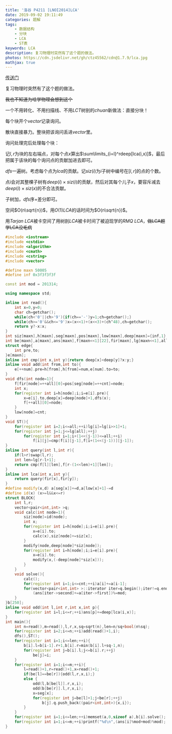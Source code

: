 ```yaml
---
title: '洛谷 P4211 [LNOI2014]LCA'
date: 2019-09-02 19:11:49
categories: 题解
tags:
	- 数据结构
	- 分块
	- LCA
	- ST表
keywords: LCA
description: 复习物理时突然有了这个题的做法。
photos: https://cdn.jsdelivr.net/gh/ctz45562/cdn@1.7.9/lca.jpg
mathjax: true
---
```


[传送门](https://www.luogu.org/problem/P4211)

复习物理时突然有了这个题的做法。

~~我也不知道为啥学物理会想到这个~~

<!--more-->

一个不用转化、不用扫描线、不用$LCT$树剖的$chuan$新做法：直接分块！

每个块开个$vector$记录询问。

散块直接暴力。整块把该询问丢进$vector$里。

询问处理完后处理每个块：

记$l,r$为块的左右端点，对每个点$x$算出$\sum\limits_{i=l}^rdeep[lca(i,x)]$，最后把属于该块的每个询问点的贡献加进去即可。

$dfs$一遍树。考虑每个点为$lca$的贡献。记$siz(i)$为$i$子树中编号在$[l,r]$的点的个数。

点$i$会对其整棵子树有$deep(i)\times siz(i)$的贡献，然后对其每个儿子$x$，要容斥减去$deep(i)\times siz(x)$的不合法贡献。

子树加，$dfs$序+差分即可。

空间$O(n\sqrt{n})$，用$O(1)LCA$的话时间为$O(n\sqrt{n})$。

用$Tarjan\ LCA$被卡空间了用树剖$LCA$被卡时间了被迫现学的$RMQ\ LCA$，~~做LCA题学LCA没毛病~~

```cpp
#include <iostream>
#include <cstdio>
#include <algorithm>
#include <cmath>
#include <cstring>
#include <vector>

#define maxn 50005
#define inf 0x3f3f3f3f

const int mod = 201314;

using namespace std;

inline int read(){
	int x=0,y=0;
	char ch=getchar();
	while(ch<'0'||ch>'9'){if(ch=='-')y=1;ch=getchar();}
	while(ch>='0'&&ch<='9')x=(x<<1)+(x<<3)+(ch^48),ch=getchar();
	return y?-x:x;
}
int siz[maxn],h[maxn],seg[maxn],pos[maxn],low[maxn],deep[maxn]={inf,1},num,cnt;
int be[maxn],a[maxn],ans[maxn],f[maxn<<1][22],fir[maxn],lg[maxn<<1],all;
struct edge{
	int pre,to;
}e[maxn];
inline int cmp(int x,int y){return deep[x]<deep[y]?x:y;}
inline void add(int from,int to){
	e[++num].pre=h[from],h[from]=num,e[num].to=to;
}
void dfs(int node=1){
	f[fir[node]=++all][0]=pos[seg[node]=++cnt]=node;
	int x;
	for(register int i=h[node];i;i=e[i].pre){
		x=e[i].to,deep[x]=deep[node]+1,dfs(x);
		f[++all][0]=node;
	}
	low[node]=cnt;
}
void ST(){
	for(register int i=2;i<=all;++i)lg[i]=lg[i>>1]+1;
	for(register int j=1;j<=lg[all];++j)
		for(register int i=1;i+(1<<(j-1))<=all;++i)
			f[i][j]=cmp(f[i][j-1],f[i+(1<<(j-1))][j-1]);
}
inline int query(int l,int r){
	if(l>r)swap(l,r);
	int len=lg[r-l+1];
	return cmp(f[l][len],f[r-(1<<len)+1][len]);
}
inline int lca(int x,int y){
	return query(fir[x],fir[y]);
}
#define modify(x,d) a[seg[x]]+=d,a[low[x]+1]-=d
#define id(x) (x>=l&&x<=r)
struct BLOCK{
	int l,r;
	vector<pair<int,int> >q;
	void calc(int node=1){
		siz[node]=id(node);
		int x;
		for(register int i=h[node];i;i=e[i].pre){
			x=e[i].to;
			calc(x),siz[node]+=siz[x];
		}
		modify(node,deep[node]*siz[node]);
		for(register int i=h[node];i;i=e[i].pre){
			x=e[i].to;
			modify(x,(-deep[node]*siz[x]));
		}
	}
	void solve(){
		calc();
		for(register int i=1;i<=cnt;++i)a[i]+=a[i-1];
		for(vector<pair<int,int> >::iterator iter=q.begin();iter!=q.end();++iter)
			(ans[iter->second]+=a[iter->first])%=mod;
	}
}b[250];
inline void odd(int l,int r,int x,int p){
	for(register int i=l;i<=r;++i)ans[p]+=deep[lca(i,x)];
}
int main(){
	int n=read(),m=read(),l,r,x,sq=sqrt(n),len=n/sq+bool(n%sq);
	for(register int i=2;i<=n;++i)add(read()+1,i);
	dfs(),ST();
	for(register int i=1;i<=len;++i){
		b[i].l=b[i-1].r+1,b[i].r=min(b[i].l+sq-1,n);
		for(register int j=b[i].l;j<=b[i].r;++j)
			be[j]=i;
	}
	for(register int i=1;i<=m;++i){
		l=read()+1,r=read()+1,x=read()+1;
		if(be[l]==be[r]){odd(l,r,x,i);}
		else {
			odd(l,b[be[l]].r,x,i);
			odd(b[be[r]].l,r,x,i);
			x=seg[x];
			for(register int j=be[l]+1;j<be[r];++j)
				b[j].q.push_back((pair<int,int>){x,i});
		}
	}
	for(register int i=1;i<=len;++i)memset(a,0,sizeof a),b[i].solve();
	for(register int i=1;i<=m;++i)printf("%d\n",(ans[i]%mod+mod)%mod);
}
```



